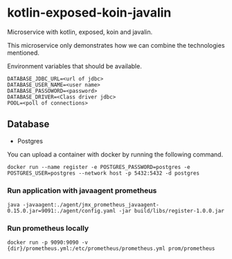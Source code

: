 # kotlin-exposed-koin-javalin
Microservice with kotlin, exposed, koin and javalin.

This microservice only demonstrates how we can combine the technologies mentioned.

Environment variables that should be available.
```
DATABASE_JDBC_URL=<url of jdbc>
DATABASE_USER_NAME=<user name>
DATABASE_PASSOWORD=<password>
DATABASE_DRIVER=<Class driver jdbc>
POOL=<poll of connections>
```
## Database

* Postgres 

You can upload a container with docker by running the following command.

`docker run --name register -e POSTGRES_PASSWORD=postgres -e POSTGRES_USER=postgres --network host -p 5432:5432 -d postgres`

### Run application with javaagent prometheus

` java -javaagent:./agent/jmx_prometheus_javaagent-0.15.0.jar=9091:./agent/config.yaml -jar build/libs/register-1.0.0.jar
`

### Run prometheus locally

`docker run -p 9090:9090 -v {dir}/prometheus.yml:/etc/prometheus/prometheus.yml prom/prometheus
`
